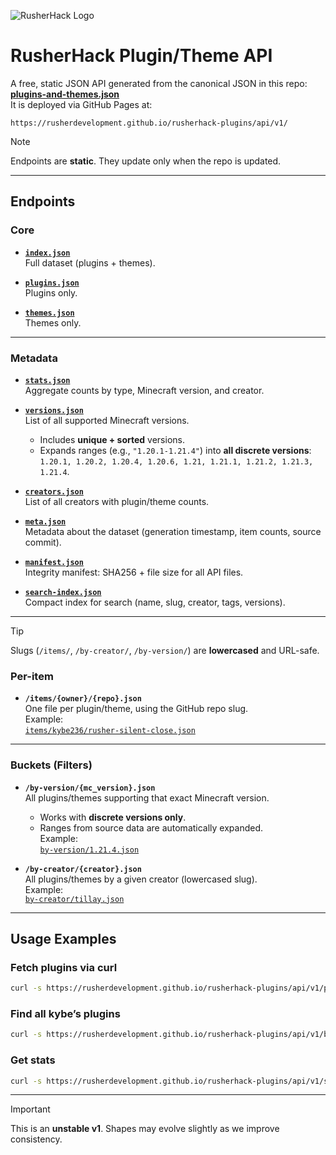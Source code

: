 ![RusherHack Logo](./Assets/RusherHacks/rh_head.png)
# RusherHack Plugin/Theme API

A free, static JSON API generated from the canonical JSON in this repo:  
**[plugins-and-themes.json](https://github.com/RusherDevelopment/rusherhack-plugins/blob/main/generated/json/plugins-and-themes.json)**  
It is deployed via GitHub Pages at:

```
https://rusherdevelopment.github.io/rusherhack-plugins/api/v1/
```

> [!NOTE]  
> Endpoints are **static**. They update only when the repo is updated.  

---

## Endpoints

### Core
- **[`index.json`](https://rusherdevelopment.github.io/rusherhack-plugins/api/v1/index.json)**  
  Full dataset (plugins + themes).

- **[`plugins.json`](https://rusherdevelopment.github.io/rusherhack-plugins/api/v1/plugins.json)**  
  Plugins only.

- **[`themes.json`](https://rusherdevelopment.github.io/rusherhack-plugins/api/v1/themes.json)**  
  Themes only.

---

### Metadata
- **[`stats.json`](https://rusherdevelopment.github.io/rusherhack-plugins/api/v1/stats.json)**  
  Aggregate counts by type, Minecraft version, and creator.

- **[`versions.json`](https://rusherdevelopment.github.io/rusherhack-plugins/api/v1/versions.json)**  
  List of all supported Minecraft versions.  
  - Includes **unique + sorted** versions.  
  - Expands ranges (e.g., `"1.20.1-1.21.4"`) into **all discrete versions**:  
    `1.20.1, 1.20.2, 1.20.4, 1.20.6, 1.21, 1.21.1, 1.21.2, 1.21.3, 1.21.4`.

- **[`creators.json`](https://rusherdevelopment.github.io/rusherhack-plugins/api/v1/creators.json)**  
  List of all creators with plugin/theme counts.

- **[`meta.json`](https://rusherdevelopment.github.io/rusherhack-plugins/api/v1/meta.json)**  
  Metadata about the dataset (generation timestamp, item counts, source commit).

- **[`manifest.json`](https://rusherdevelopment.github.io/rusherhack-plugins/api/v1/manifest.json)**  
  Integrity manifest: SHA256 + file size for all API files.

- **[`search-index.json`](https://rusherdevelopment.github.io/rusherhack-plugins/api/v1/search-index.json)**  
  Compact index for search (name, slug, creator, tags, versions).

---

> [!TIP]  
> Slugs (`/items/`, `/by-creator/`, `/by-version/`) are **lowercased** and URL-safe.  

### Per-item
- **`/items/{owner}/{repo}.json`**  
  One file per plugin/theme, using the GitHub repo slug.  
  Example:  
  [`items/kybe236/rusher-silent-close.json`](https://rusherdevelopment.github.io/rusherhack-plugins/api/v1/items/kybe236/rusher-silent-close.json)

---

### Buckets (Filters)
- **`/by-version/{mc_version}.json`**  
  All plugins/themes supporting that exact Minecraft version.  
  - Works with **discrete versions only**.  
  - Ranges from source data are automatically expanded.  
  Example:  
  [`by-version/1.21.4.json`](https://rusherdevelopment.github.io/rusherhack-plugins/api/v1/by-version/1.21.4.json)

- **`/by-creator/{creator}.json`**  
  All plugins/themes by a given creator (lowercased slug).  
  Example:  
  [`by-creator/tillay.json`](https://rusherdevelopment.github.io/rusherhack-plugins/api/v1/by-creator/tillay.json)

---

## Usage Examples

### Fetch plugins via curl
```bash
curl -s https://rusherdevelopment.github.io/rusherhack-plugins/api/v1/plugins.json | jq length
```

### Find all kybe’s plugins
```bash
curl -s https://rusherdevelopment.github.io/rusherhack-plugins/api/v1/by-creator/kybe236.json | jq '.[].name'
```

### Get stats
```bash
curl -s https://rusherdevelopment.github.io/rusherhack-plugins/api/v1/stats.json | jq .
```

---

> [!IMPORTANT]  
> This is an **unstable v1**. Shapes may evolve slightly as we improve consistency.
